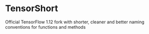 # TensorShort
Official TensorFlow 1.12 fork with shorter, cleaner and better naming conventions for functions and methods
